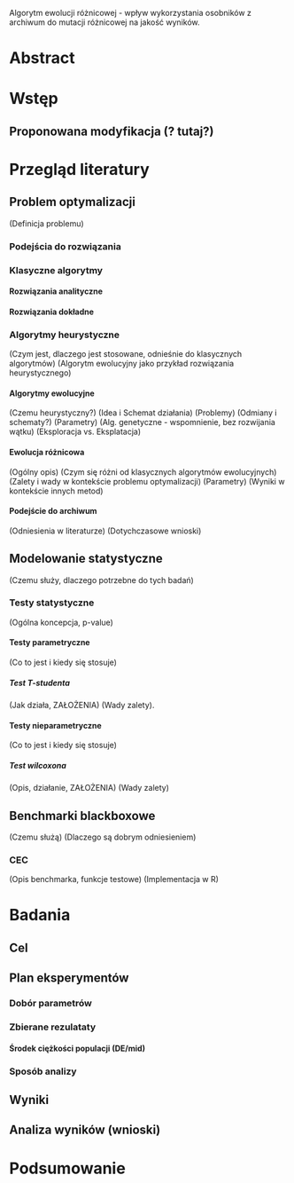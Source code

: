 Algorytm ewolucji różnicowej - wpływ wykorzystania osobników z archiwum do mutacji różnicowej na jakość wyników.
# Abstract

# Wstęp
## Proponowana modyfikacja (? tutaj?)

# Przegląd literatury
## Problem optymalizacji
(Definicja problemu)
### Podejścia do rozwiązania
### Klasyczne algorytmy
#### Rozwiązania analityczne
#### Rozwiązania dokładne
### Algorytmy heurystyczne
(Czym jest, dlaczego jest stosowane, odnieśnie do klasycznych algorytmów)
(Algorytm ewolucyjny jako przykład rozwiązania heurystycznego)
#### Algorytmy ewolucyjne
(Czemu heurystyczny?)
(Idea i Schemat działania)
(Problemy)
(Odmiany i schematy?)
(Parametry)
(Alg. genetyczne - wspomnienie, bez rozwijania wątku)
(Eksploracja vs. Eksplatacja)
#### Ewolucja różnicowa
(Ogólny opis)
(Czym się różni od klasycznych algorytmów ewolucyjnych)
(Zalety i wady w kontekście problemu optymalizacji)
(Parametry)
(Wyniki w kontekście innych metod)
#### Podejście do archiwum
(Odniesienia w literaturze)
(Dotychczasowe wnioski)
## Modelowanie statystyczne
(Czemu służy, dlaczego potrzebne do tych badań)
### Testy statystyczne
(Ogólna koncepcja, p-value)
#### Testy parametryczne
(Co to jest i kiedy się stosuje)
##### Test T-studenta
(Jak działa, ZAŁOŻENIA)
(Wady zalety).
#### Testy nieparametryczne
(Co to jest i kiedy się stosuje)
##### Test wilcoxona
(Opis, działanie, ZAŁOŻENIA)
(Wady zalety)
## Benchmarki blackboxowe
(Czemu służą)
(Dlaczego są dobrym odniesieniem)
### CEC
(Opis benchmarka, funkcje testowe)
(Implementacja w R)

# Badania
## Cel

## Plan eksperymentów
### Dobór parametrów
### Zbierane rezulataty
#### Środek ciężkości populacji (DE/mid)
### Sposób analizy

## Wyniki
## Analiza wyników (wnioski)

# Podsumowanie
